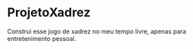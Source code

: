 # ProjetoXadrez
Construi esse jogo de xadrez no meu tempo livre, apenas para entretenimento pessoal.
